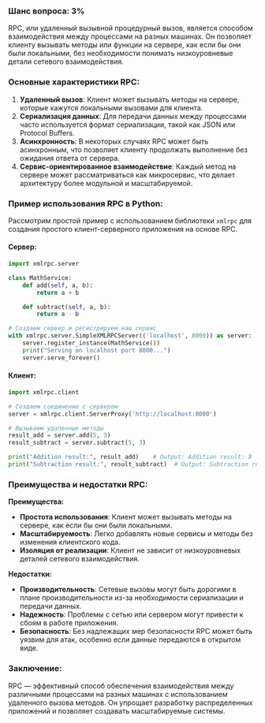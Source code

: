 ### Шанс вопроса: 3%

RPC, или удаленный вызывной процедурный вызов, является способом взаимодействия между процессами на разных машинах. Он позволяет клиенту вызывать методы или функции на сервере, как если бы они были локальными, без необходимости понимать низкоуровневые детали сетевого взаимодействия.

### Основные характеристики RPC:
1. **Удаленный вызов**: Клиент может вызывать методы на сервере, которые кажутся локальными вызовами для клиента.
2. **Сериализация данных**: Для передачи данных между процессами часто используется формат сериализации, такой как JSON или Protocol Buffers.
3. **Асинхронность**: В некоторых случаях RPC может быть асинхронным, что позволяет клиенту продолжать выполнение без ожидания ответа от сервера.
4. **Сервис-ориентированное взаимодействие**: Каждый метод на сервере может рассматриваться как микросервис, что делает архитектуру более модульной и масштабируемой.

### Пример использования RPC в Python:
Рассмотрим простой пример с использованием библиотеки `xmlrpc` для создания простого клиент-серверного приложения на основе RPC.

#### Сервер:
```python
import xmlrpc.server

class MathService:
    def add(self, a, b):
        return a + b

    def subtract(self, a, b):
        return a - b

# Создаем сервер и регистрируем наш сервис
with xmlrpc.server.SimpleXMLRPCServer(('localhost', 8000)) as server:
    server.register_instance(MathService())
    print("Serving on localhost port 8000...")
    server.serve_forever()
```

#### Клиент:
```python
import xmlrpc.client

# Создаем соединение с сервером
server = xmlrpc.client.ServerProxy('http://localhost:8000')

# Вызываем удаленные методы
result_add = server.add(5, 3)
result_subtract = server.subtract(5, 3)

print("Addition result:", result_add)    # Output: Addition result: 8
print("Subtraction result:", result_subtract)  # Output: Subtraction result: 2
```

### Преимущества и недостатки RPC:
**Преимущества:**
- **Простота использования**: Клиент может вызывать методы на сервере, как если бы они были локальными.
- **Масштабируемость**: Легко добавлять новые сервисы и методы без изменения клиентского кода.
- **Изоляция от реализации**: Клиент не зависит от низкоуровневых деталей сетевого взаимодействия.

**Недостатки:**
- **Производительность**: Сетевые вызовы могут быть дорогими в плане производительности из-за необходимости сериализации и передачи данных.
- **Надежность**: Проблемы с сетью или сервером могут привести к сбоям в работе приложения.
- **Безопасность**: Без надлежащих мер безопасности RPC может быть уязвим для атак, особенно если данные передаются в открытом виде.

### Заключение:
RPC — эффективный способ обеспечения взаимодействия между различными процессами на разных машинах с использованием удаленного вызова методов. Он упрощает разработку распределенных приложений и позволяет создавать масштабируемые системы.
